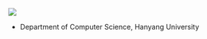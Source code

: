 <img src="https://capsule-render.vercel.app/api?type=waving&color=#007bff&height=150&section=header" />


- Department of Computer Science, Hanyang University


<!--
**leezo-e/leezo-e** is a ✨ _special_ ✨ repository because its `README.md` (this file) appears on your GitHub profile.

Here are some ideas to get you started:

- 🔭 I’m currently working on ...
- 🌱 I’m currently learning ...
- 👯 I’m looking to collaborate on ...
- 🤔 I’m looking for help with ...
- 💬 Ask me about ...
- 📫 How to reach me: ...
- 😄 Pronouns: ...
- ⚡ Fun fact: ...
-->
